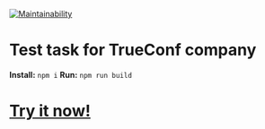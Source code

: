 [![Maintainability](https://api.codeclimate.com/v1/badges/ff0d97e3830ab243e39d/maintainability)](https://codeclimate.com/github/ivan-nor/trueconf-test/maintainability)

# Test task for TrueConf company

**Install:**
`npm i`
**Run:**
`npm run build`
# [Try it now!](https://trueconf-test-eight.vercel.app/) #
